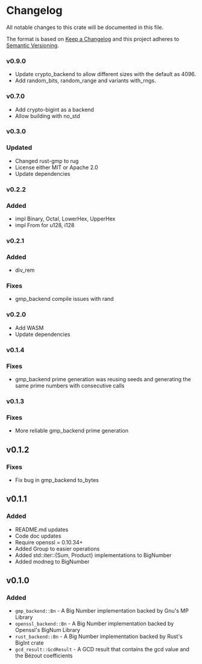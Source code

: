 # Changelog

All notable changes to this crate will be documented in this file.

The format is based on [Keep a Changelog](http://keepachangelog.com/en/1.0.0/)
and this project adheres to [Semantic Versioning](https://semver.org/spec/v2.0.0.html).

### v0.9.0

- Update crypto_backend to allow different sizes with the default as 4096. 
- Add random_bits, random_range and variants with_rngs.

### v0.7.0

- Add crypto-bigint as a backend
- Allow building with no_std

### v0.3.0

### Updated

- Changed rust-gmp to rug
- License either MIT or Apache 2.0
- Update dependencies

### v0.2.2

### Added

- impl Binary, Octal, LowerHex, UpperHex
- impl From for u128, i128

### v0.2.1

### Added
- div_rem 
  
### Fixes 

- gmp_backend compile issues with rand

### v0.2.0

- Add WASM
- Update dependencies

### v0.1.4

### Fixes

- gmp_backend prime generation was reusing seeds and generating the same prime numbers with consecutive calls

### v0.1.3

### Fixes

- More reliable gmp_backend prime generation

## v0.1.2

### Fixes

- Fix bug in gmp_backend to_bytes

## v0.1.1

### Added

- README.md updates
- Code doc updates
- Require openssl = 0.10.34+
- Added Group to easier operations
- Added std::iter::{Sum, Product} implementations to BigNumber
- Added modneg to BigNumber

## v0.1.0

### Added

- `gmp_backend::Bn` - A Big Number implementation backed by Gnu's MP Library
- `openssl_backend::Bn` - A Big Number implementation backed by Openssl's BigNum Library
- `rust_backend::Bn` - A Big Number implementation backed by Rust's BigInt crate
- `gcd_result::GcdResult` - A GCD result that contains the gcd value and the Bézout coefficients
